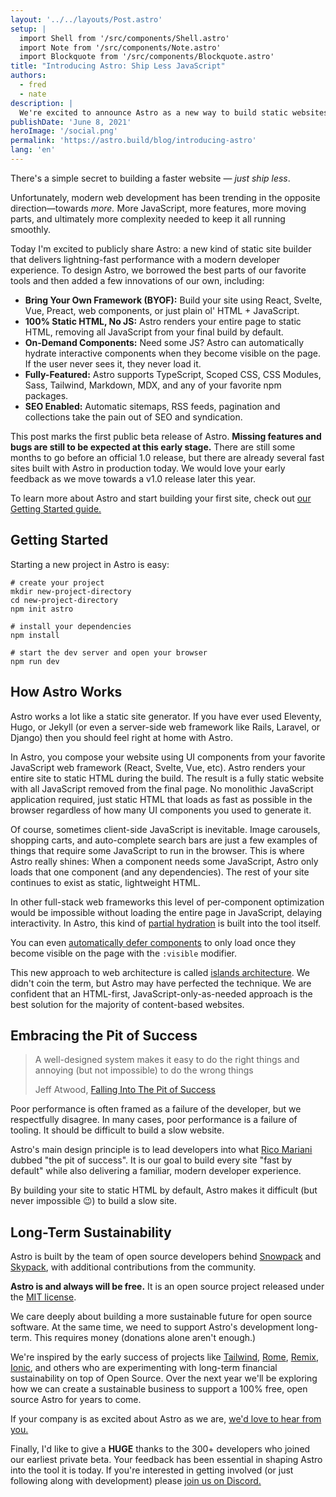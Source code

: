 ```yaml
---
layout: '../../layouts/Post.astro'
setup: |
  import Shell from '/src/components/Shell.astro'
  import Note from '/src/components/Note.astro'
  import Blockquote from '/src/components/Blockquote.astro'
title: "Introducing Astro: Ship Less JavaScript"
authors: 
  - fred
  - nate
description: | 
  We're excited to announce Astro as a new way to build static websites and deliver lightning-fast performance without sacrificing a modern developer experience.
publishDate: 'June 8, 2021'
heroImage: '/social.png'
permalink: 'https://astro.build/blog/introducing-astro'
lang: 'en'
---
```

There's a simple secret to building a faster website — *just ship less*. 

Unfortunately, modern web development has been trending in the opposite direction—towards *more.* More JavaScript, more features, more moving parts, and ultimately more complexity needed to keep it all running smoothly.

Today I'm excited to publicly share Astro: a new kind of static site builder that delivers lightning-fast performance with a modern developer experience. To design Astro, we borrowed the best parts of our favorite tools and then added a few innovations of our own, including:

- **Bring Your Own Framework (BYOF):** Build your site using React, Svelte, Vue, Preact, web components, or just plain ol' HTML + JavaScript.
- **100% Static HTML, No JS:** Astro renders your entire page to static HTML, removing all JavaScript from your final build by default.
- **On-Demand Components:** Need some JS? Astro can automatically hydrate interactive components when they become visible on the page. If the user never sees it, they never load it.
- **Fully-Featured:** Astro supports TypeScript, Scoped CSS, CSS Modules, Sass, Tailwind, Markdown, MDX, and any of your favorite npm packages.
- **SEO Enabled:** Automatic sitemaps, RSS feeds, pagination and collections take the pain out of SEO and syndication.

This post marks the first public beta release of Astro. **Missing features and bugs are still to be expected at this early stage.** There are still some months to go before an official 1.0 release, but there are already several fast sites built with Astro in production today. We would love your early feedback as we move towards a v1.0 release later this year.

<Note>

  To learn more about Astro and start building your first site, check out [our Getting Started guide.](https://docs.astro.build)

</Note>

## Getting Started

Starting a new project in Astro is easy:

```shell
# create your project
mkdir new-project-directory
cd new-project-directory
npm init astro

# install your dependencies
npm install

# start the dev server and open your browser
npm run dev
```

## How Astro Works

Astro works a lot like a static site generator. If you have ever used Eleventy, Hugo, or Jekyll (or even a server-side web framework like Rails, Laravel, or Django) then you should feel right at home with Astro. 

In Astro, you compose your website using UI components from your favorite JavaScript web framework (React, Svelte, Vue, etc). Astro renders your entire site to static HTML during the build. The result is a fully static website with all JavaScript removed from the final page. No monolithic JavaScript application required, just  static HTML that loads as fast as possible in the browser regardless of how many UI components you used to generate it.

Of course, sometimes client-side JavaScript is inevitable. Image carousels, shopping carts, and auto-complete search bars are just a few examples of things that require some JavaScript to run in the browser. This is where Astro really shines: When a component needs some JavaScript, Astro only loads that one component (and any dependencies). The rest of your site continues to exist as static, lightweight HTML.

In other full-stack web frameworks this level of per-component optimization would be impossible without loading the entire page in JavaScript, delaying interactivity. In Astro, this kind of [partial hydration](https://addyosmani.com/blog/rehydration/) is built into the tool itself. 

You can even [automatically defer components](https://codepen.io/jonneal/full/ZELvMvw) to only load once they become visible on the page with the `:visible` modifier.

This new approach to web architecture is called [islands architecture](https://jasonformat.com/islands-architecture/). We didn't coin the term, but Astro may have perfected the technique. We are confident that an HTML-first, JavaScript-only-as-needed approach is the best solution for the majority of content-based websites.

## Embracing the Pit of Success

<Blockquote>
  <Fragment slot="quote">
    A well-designed system makes it easy to do the right things and annoying (but not impossible) to do the wrong things
  </Fragment>

  <Fragment slot="cite">Jeff Atwood, <a href="https://blog.codinghorror.com/falling-into-the-pit-of-success/">Falling Into The Pit of Success</a></Fragment>
</Blockquote>


Poor performance is often framed as a failure of the developer, but we respectfully disagree. In many cases, poor performance is a failure of tooling. It should be difficult to build a slow website. 

Astro's main design principle is to lead developers into what [Rico Mariani](https://twitter.com/ricomariani) dubbed "the pit of success". It is our goal to build every site "fast by default" while also delivering a familiar, modern developer experience. 

By building your site to static HTML by default, Astro makes it difficult (but never impossible 😉) to build a slow site.

## Long-Term Sustainability

Astro is built by the team of open source developers behind [Snowpack](https://snowpack.dev) and [Skypack](https://skypack.dev), with additional contributions from the community.

**Astro is and always will be free.** It is an open source project released under the [MIT license](https://github.com/withastro/astro/blob/main/LICENSE). 

We care deeply about building a more sustainable future for open source software.  At the same time, we need to support Astro's development long-term. This requires money (donations alone aren't enough.) 

We're inspired by the early success of projects like [Tailwind](https://tailwindcss.com/), [Rome](https://rome.tools/), [Remix](https://remix.run/), [Ionic](https://ionicframework.com/), and others who are experimenting with long-term financial sustainability on top of Open Source. Over the next year we'll be exploring how we can create a sustainable business to support a 100% free, open source Astro for years to come. 

If your company is as excited about Astro as we are, [we'd love to hear from you.](https://astro.build/chat)

<Note type="tip">

  Finally, I'd like to give a **HUGE** thanks to the 300+ developers who joined our earliest private beta. Your feedback has been essential in shaping Astro into the tool it is today. If you're interested in getting involved (or just following along with development) please [join us on Discord.](https://astro.build/chat)

</Note>

